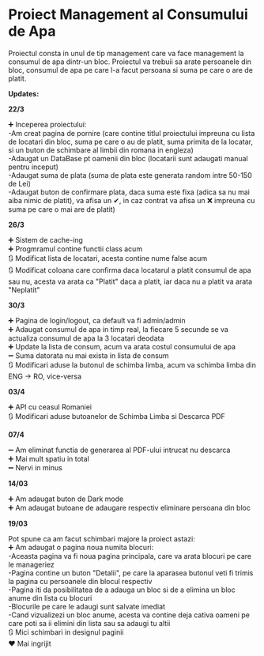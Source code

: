 # Proiect Management al Consumului de Apa
Proiectul consta in unul de tip management care va face management la consumul de apa dintr-un bloc.
Proiectul va trebuii sa arate persoanele din bloc, consumul de apa pe care l-a facut persoana si suma pe care o are de platit.

<b> Updates: </b>

<b> 22/3 </b>

➕ Inceperea proiectului:\
    -Am creat pagina de pornire (care contine titlul proiectului impreuna cu lista de locatari din bloc, suma pe care o au de platit, suma primita de la locatar,
     si un buton de schimbare al limbii din romana in engleza)\
    -Adaugat un DataBase pt oamenii din bloc (locatarii sunt adaugati manual pentru inceput)\
    -Adaugat suma de plata (suma de plata este generata random intre 50-150 de Lei)\
    -Adaugat buton de confirmare plata, daca suma este fixa (adica sa nu mai aiba nimic de platit), va afisa un ✔, in caz contrat va afisa un ❌ impreuna cu suma pe care o mai are de platit)

<b> 26/3 </b>

➕ Sistem de cache-ing\
➕ Progmramul contine functii class acum\
🔃 Modificat lista de locatari, acesta contine nume false acum\
🔃 Modificat coloana care confirma daca locatarul a platit consumul de apa sau nu, acesta va arata ca "Platit" daca a platit, iar daca nu a platit va arata "Neplatit"

<b> 30/3 </b>

➕ Pagina de login/logout, ca default va fi admin/admin\
➕ Adaugat consumul de apa in timp real, la fiecare 5 secunde se va actualiza consumul de apa la 3 locatari deodata\
➕ Update la lista de consum, acum va arata costul consumului de apa\
➖ Suma datorata nu mai exista in lista de consum\
🔃 Modificari aduse la butonul de schimba limba, acum va schimba limba din ENG -> RO, vice-versa

<b> 03/4 </b>

➕ API cu ceasul Romaniei\
🔃 Modificari aduse butoanelor de Schimba Limba si Descarca PDF

<b> 07/4 </b>

➖ Am eliminat functia de generarea al PDF-ului intrucat nu descarca\
➕ Mai mult spatiu in total\
➖ Nervi in minus

<b> 14/03 </b>

➕ Am adaugat buton de Dark mode\
➕ Am adaugat butoane de adaugare respectiv eliminare persoana din bloc

<b> 19/03 </b>

Pot spune ca am facut schimbari majore la proiect astazi:\
➕ Am adaugat o pagina noua numita blocuri:\
    -Aceasta pagina va fi noua pagina principala, care va arata blocuri pe care le manageriez\
    -Pagina contine un buton "Detalii", pe care la aparasea butonul veti fi trimis la pagina cu persoanele din blocul respectiv\
    -Pagina iti da posibilitatea de a adauga un bloc si de a elimina un bloc anume din lista cu blocuri\
    -Blocurile pe care le adaugi sunt salvate imediat\
    -Cand vizualizezi un bloc anume, acesta va contine deja cativa oameni pe care poti sa ii elimini din lista sau sa adaugi tu altii\
🔃 Mici schimbari in designul paginii\
❤ Mai ingrijit
   
